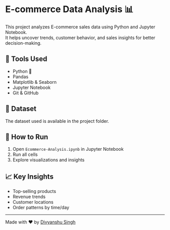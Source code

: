 # E-commerce Data Analysis 📊

This project analyzes E-commerce sales data using Python and Jupyter Notebook.  
It helps uncover trends, customer behavior, and sales insights for better decision-making.

## 🔧 Tools Used
- Python 🐍
- Pandas
- Matplotlib & Seaborn
- Jupyter Notebook
- Git & GitHub

## 📁 Dataset
The dataset used is available in the project folder.

## 🚀 How to Run
1. Open `Ecommerce-Analysis.ipynb` in Jupyter Notebook
2. Run all cells
3. Explore visualizations and insights

## 📈 Key Insights
- Top-selling products
- Revenue trends
- Customer locations
- Order patterns by time/day

---

Made with ❤️ by [Divyanshu Singh](https://github.com/Divyanshusingh152)
